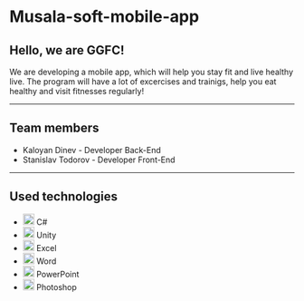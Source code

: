 # Musala-soft-mobile-app

## Hello, we are GGFC!


We are developing a mobile app, which will help you stay fit and live healthy live. 
The program will have a lot of excercises and trainigs, help you eat healthy and visit fitnesses regularly!

---

## Team members
- Kaloyan Dinev - Developer Back-End
- Stanislav Todorov - Developer Front-End

---

## Used technologies
- <img src="https://media.discordapp.net/attachments/842837080392073248/856216542810341376/png-transparent-purple-and-white-logo-c-computer-programming-software-development-programmer-marklog.png" width="20"> C#
- <img src="https://unity3d.com/profiles/unity3d/themes/unity/images/pages/branding_trademarks/unity-tab-square-black.png" width="20"> Unity
- <img src="https://media.discordapp.net/attachments/815253581149896790/818134368848969728/1043px-Microsoft_Excel_2013_logo.svg_.png?width=551&height=541" width="20"> Excel
-  <img src="https://media.discordapp.net/attachments/815253581149896790/818133539903111188/Microsoft_Word_logo.png" width="20"> Word
- <img src="https://media.discordapp.net/attachments/815253581149896790/818136011359518780/kisspng-microsoft-powerpoint-computer-software-microsoft-o-5b3b3927c75c49.3318087715306079118166-rem.png" width="20"> PowerPoint
- <img src="https://media.discordapp.net/attachments/815253581149896790/818130499204939866/788px-Adobe_Photoshop_CC_icon.svg.png?width=555&height=541" width="20"> Photoshop
